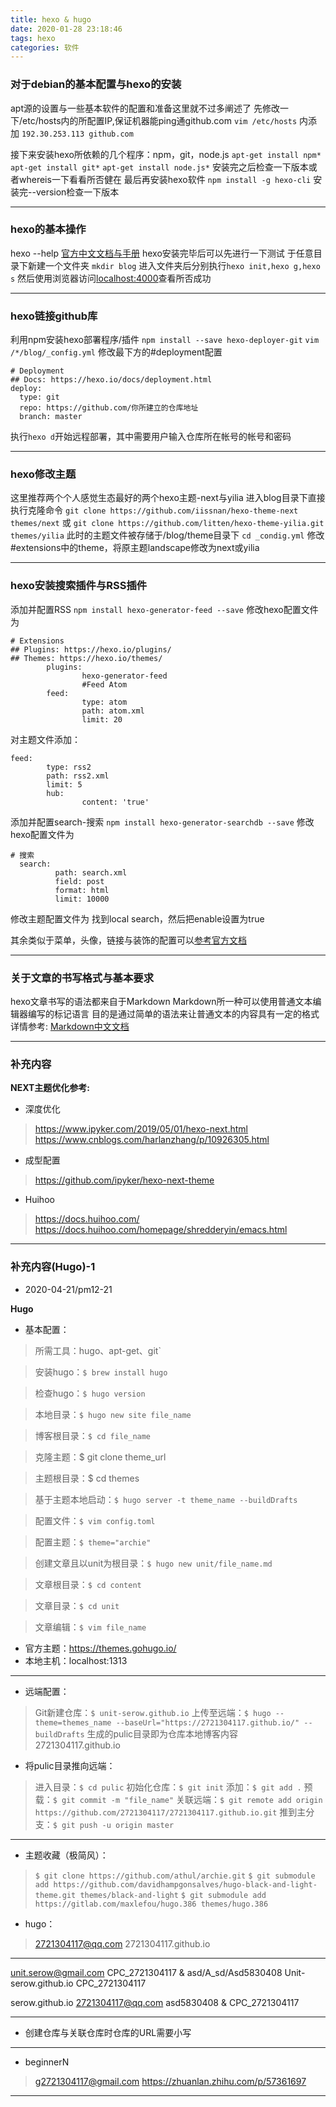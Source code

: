 ```yaml
---
title: hexo & hugo
date: 2020-01-28 23:18:46
tags: hexo
categories: 软件
---
```


### 对于debian的基本配置与hexo的安装

apt源的设置与一些基本软件的配置和准备这里就不过多阐述了
先修改一下/etc/hosts内的所配置IP,保证机器能ping通github.com
`vim /etc/hosts` 内添加 `192.30.253.113 github.com`

接下来安装hexo所依赖的几个程序：npm，git，node.js
`apt-get install npm*`
`apt-get install git*`
`apt-get install node.js*`
安装完之后检查一下版本或者whereis一下看看所否健在
最后再安装hexo软件
`npm install -g hexo-cli`
安装完--version检查一下版本

---

### hexo的基本操作

hexo --help
[官方中文文档与手册](https://hexo.io/zh-cn/docs/index.html)
hexo安装完毕后可以先进行一下测试
于任意目录下新建一个文件夹 `mkdir blog`
进入文件夹后分别执行`hexo init,hexo g,hexo s`
然后使用浏览器访问<u>localhost:4000</u>查看所否成功 

---

### hexo链接github库

利用npm安装hexo部署程序/插件
`npm install --save hexo-deployer-git`
`vim /*/blog/_config.yml`
修改最下方的#deployment配置
```
# Deployment
## Docs: https://hexo.io/docs/deployment.html
deploy:
  type: git
  repo: https://github.com/你所建立的仓库地址
  branch: master
```
执行`hexo d`开始远程部署，其中需要用户输入仓库所在帐号的帐号和密码

---

### hexo修改主题

这里推荐两个个人感觉生态最好的两个hexo主题-next与yilia
进入blog目录下直接执行克隆命令
`git clone https://github.com/iissnan/hexo-theme-next themes/next`
或
`git clone https://github.com/litten/hexo-theme-yilia.git themes/yilia`
此时的主题文件被存储于/blog/theme目录下
`cd _condig.yml`
修改#extensions中的theme，将原主题landscape修改为next或yilia

---

### hexo安装搜索插件与RSS插件

添加并配置RSS
`npm install hexo-generator-feed --save`
修改hexo配置文件为
```
# Extensions
## Plugins: https://hexo.io/plugins/
## Themes: https://hexo.io/themes/
        plugins:
                hexo-generator-feed
                #Feed Atom
        feed:
                type: atom
                path: atom.xml
                limit: 20
```
对主题文件添加：
```
feed:
        type: rss2
        path: rss2.xml
        limit: 5
        hub:
                content: 'true'
```

添加并配置search-搜索
`npm install hexo-generator-searchdb --save`
修改hexo配置文件为
```
# 搜索
  search:
          path: search.xml
          field: post
          format: html
          limit: 10000
```
修改主题配置文件为
找到local search，然后把enable设置为true

其余类似于菜单，头像，链接与装饰的配置可以[参考官方文档](http://theme-next.iissnan.com/)

---

### 关于文章的书写格式与基本要求

hexo文章书写的语法都来自于Markdown
Markdown所一种可以使用普通文本编辑器编写的标记语言
目的是通过简单的语法来让普通文本的内容具有一定的格式
详情参考: [Markdown中文文档](https://markdown-zh.readthedocs.io/en/latest)

---

### 补充内容

**NEXT主题优化参考:**

* 深度优化
> https://www.ipyker.com/2019/05/01/hexo-next.html
> https://www.cnblogs.com/harlanzhang/p/10926305.html

* 成型配置
> https://github.com/ipyker/hexo-next-theme

* Huihoo
> https://docs.huihoo.com/
> https://docs.huihoo.com/homepage/shredderyin/emacs.html

---

### 补充内容(Hugo)-1

* 2020-04-21/pm12-21

**Hugo**

* 基本配置：

> 所需工具：hugo、apt-get、git`

> 安装hugo：`$ brew install hugo`

> 检查hugo：`$ hugo version`

> 本地目录：`$ hugo new site file_name`

> 博客根目录：`$ cd file_name`

> 克隆主题：$ git clone theme_url

> 主题根目录：$ cd themes

> 基于主题本地启动：`$ hugo server -t theme_name --buildDrafts`

> 配置文件：`$ vim config.toml`

> 配置主题：`$ theme="archie"`

> 创建文章且以unit为根目录：`$ hugo new unit/file_name.md`

> 文章根目录：`$ cd content`

> 文章目录：`$ cd unit`

> 文章编辑：`$ vim file_name`

* 官方主题：https://themes.gohugo.io/
* 本地主机：localhost:1313

---

* 远端配置：
> Git新建仓库：`$ unit-serow.github.io`
> 上传至远端：`$ hugo --theme=themes_name --baseUrl="https://2721304117.github.io/" --buildDrafts`
> 生成的pulic目录即为仓库本地博客内容
> 2721304117.github.io

* 将pulic目录推向远端：
> 进入目录：`$ cd pulic`
> 初始化仓库：`$ git init`
> 添加：`$ git add .`
> 预载：`$ git commit -m "file_name"`
> 关联远端：`$ git remote add origin https://github.com/2721304117/2721304117.github.io.git`
> 推到主分支：`$ git push -u origin master`

---

* 主题收藏（极简风）：
> `$ git clone https://github.com/athul/archie.git`
> `$ git submodule add https://github.com/davidhampgonsalves/hugo-black-and-light-theme.git themes/black-and-light`
> `$ git submodule add https://gitlab.com/maxlefou/hugo.386 themes/hugo.386`

* hugo：
> 2721304117@qq.com
> 2721304117.github.io

---

unit.serow@gmail.com
CPC_2721304117 & asd/A_sd/Asd5830408
Unit-serow.github.io
CPC_2721304117

serow.github.io
2721304117@qq.com
asd5830408 & CPC_2721304117

---

* 创建仓库与关联仓库时仓库的URL需要小写

---

* beginnerN
> g2721304117@gmail.com
> https://zhuanlan.zhihu.com/p/57361697

---




